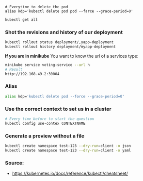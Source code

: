 ```kubectl
# Everytime to delete the pod 
alias kdp='kubectl delete pod pod --farce --grace-period=0'
```


```bash
kubectl get all
```
### Shot the revisions and history of our deployment
```bash
kubectl rollout status deployment/,yapp-deployment
kubectl rollout history deployment/myapp-deployment
```

**If you are in minikube**
You want to know the url of a services type: 
```bash
minikube service voting-service --url h
# Result
http://192.168.49.2:30004
```

### Alias
```bash
alias kdp='kubectl delete pod --force --grace-period=0'
```

### Use the correct context to set us in a cluster

```bash
# Every time before to start the question
kubectl config use-contex CONTEXTNAME
```

### Generate a preview without a file
```bash
kubectl create namespace test-123 --dry-run=client -o json
kubectl create namespace test-123 --dry-run=client -o yaml

```


### Source:
* https://kubernetes.io/docs/reference/kubectl/cheatsheet/